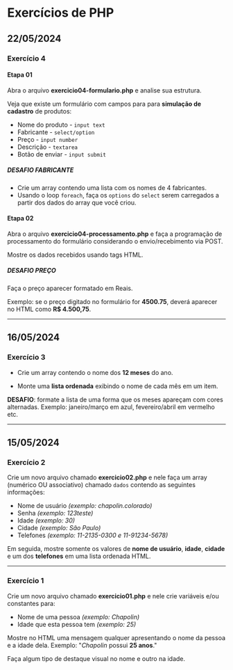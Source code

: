 # Exercícios de PHP

## 22/05/2024

### Exercício 4

#### Etapa 01

Abra o arquivo **exercicio04-formulario.php** e analise sua estrutura.

Veja que existe um formulário com campos para para **simulação de cadastro** de produtos:

- Nome do produto - `input text`
- Fabricante - `select/option`
- Preço - `input number`
- Descrição - `textarea`
- Botão de enviar - `input submit`

##### DESAFIO FABRICANTE

- Crie um array contendo uma lista com os nomes de 4 fabricantes.
- Usando o loop `foreach`, faça os `options` do `select` serem carregados a partir dos dados do array que você criou.

#### Etapa 02

Abra o arquivo **exercicio04-processamento.php** e faça a programação de processamento do formulário considerando o envio/recebimento via POST.

Mostre os dados recebidos usando tags HTML.

##### DESAFIO PREÇO

Faça o preço aparecer formatado em Reais.

Exemplo: se o preço digitado no formulário for **4500.75**, deverá aparecer no HTML como **R$ 4.500,75**.

---

## 16/05/2024

### Exercício 3

- Crie um array contendo o nome dos **12 meses** do ano.

- Monte uma **lista ordenada** exibindo o nome de cada mês em um item.

**DESAFIO**: formate a lista de uma forma que os meses apareçam com cores alternadas. Exemplo: janeiro/março em azul, fevereiro/abril em vermelho etc.

---

## 15/05/2024

### Exercício 2

Crie um novo arquivo chamado **exercicio02.php** e nele faça um array (numérico OU associativo) chamado `dados` contendo as seguintes informações:

- Nome de usuário *(exemplo: chapolin.colorado)*
- Senha *(exemplo: 123teste)*
- Idade *(exemplo: 30)*
- Cidade *(exemplo: São Paulo)*
- Telefones *(exemplo: 11-2135-0300 e 11-91234-5678)*

Em seguida, mostre somente os valores de **nome de usuário**, **idade**, **cidade** e um dos **telefones** em uma lista ordenada HTML.

---

### Exercício 1

Crie um novo arquivo chamado **exercicio01.php** e nele crie variáveis e/ou constantes para:

- Nome de uma pessoa *(exemplo: Chapolin)*
- Idade que esta pessoa tem *(exemplo: 25)*

Mostre no HTML uma mensagem qualquer apresentando o nome da pessoa e a idade dela. Exemplo: "*Chapolin* possui **25 anos**."

Faça algum tipo de destaque visual no nome e outro na idade.